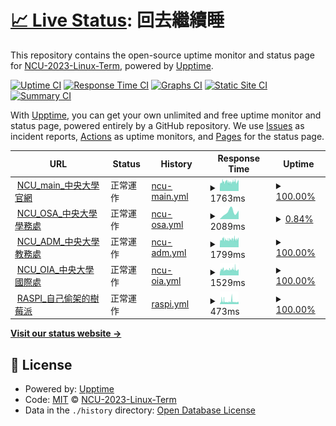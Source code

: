 # [📈 Live Status](https://NCU-2023-Linux-Term.github.io/upptime): <!--live status--> **回去繼續睡**

This repository contains the open-source uptime monitor and status page for [NCU-2023-Linux-Term](https://NCU-2023-Linux-Term.github.io/upptime), powered by [Upptime](https://github.com/upptime/upptime).

[![Uptime CI](https://github.com/NCU-2023-Linux-Term/upptime/workflows/Uptime%20CI/badge.svg)](https://github.com/NCU-2023-Linux-Term/upptime/actions?query=workflow%3A%22Uptime+CI%22)
[![Response Time CI](https://github.com/NCU-2023-Linux-Term/upptime/workflows/Response%20Time%20CI/badge.svg)](https://github.com/NCU-2023-Linux-Term/upptime/actions?query=workflow%3A%22Response+Time+CI%22)
[![Graphs CI](https://github.com/NCU-2023-Linux-Term/upptime/workflows/Graphs%20CI/badge.svg)](https://github.com/NCU-2023-Linux-Term/upptime/actions?query=workflow%3A%22Graphs+CI%22)
[![Static Site CI](https://github.com/NCU-2023-Linux-Term/upptime/workflows/Static%20Site%20CI/badge.svg)](https://github.com/NCU-2023-Linux-Term/upptime/actions?query=workflow%3A%22Static+Site+CI%22)
[![Summary CI](https://github.com/NCU-2023-Linux-Term/upptime/workflows/Summary%20CI/badge.svg)](https://github.com/NCU-2023-Linux-Term/upptime/actions?query=workflow%3A%22Summary+CI%22)

With [Upptime](https://upptime.js.org), you can get your own unlimited and free uptime monitor and status page, powered entirely by a GitHub repository. We use [Issues](https://github.com/NCU-2023-Linux-Term/upptime/issues) as incident reports, [Actions](https://github.com/NCU-2023-Linux-Term/upptime/actions) as uptime monitors, and [Pages](https://NCU-2023-Linux-Term.github.io/upptime) for the status page.

<!--start: status pages-->
<!-- This summary is generated by Upptime (https://github.com/upptime/upptime) -->
<!-- Do not edit this manually, your changes will be overwritten -->
<!-- prettier-ignore -->
| URL | Status | History | Response Time | Uptime |
| --- | ------ | ------- | ------------- | ------ |
| <img alt="" src="https://icons.duckduckgo.com/ip3/www.ncu.edu.tw.ico" height="13"> [NCU_main_中央大學官網](https://www.ncu.edu.tw/tw/) | 正常運作 | [ncu-main.yml](https://github.com/NCU-2023-Linux-Term/upptime/commits/HEAD/history/ncu-main.yml) | <details><summary><img alt="Response time graph" src="./graphs/ncu-main/response-time-week.png" height="20"> 1763ms</summary><br><a href="https://NCU-2023-Linux-Term.github.io/upptime/history/ncu-main"><img alt="Response time 1763" src="https://img.shields.io/endpoint?url=https%3A%2F%2Fraw.githubusercontent.com%2FNCU-2023-Linux-Term%2Fupptime%2FHEAD%2Fapi%2Fncu-main%2Fresponse-time.json"></a><br><a href="https://NCU-2023-Linux-Term.github.io/upptime/history/ncu-main"><img alt="24-hour response time 1789" src="https://img.shields.io/endpoint?url=https%3A%2F%2Fraw.githubusercontent.com%2FNCU-2023-Linux-Term%2Fupptime%2FHEAD%2Fapi%2Fncu-main%2Fresponse-time-day.json"></a><br><a href="https://NCU-2023-Linux-Term.github.io/upptime/history/ncu-main"><img alt="7-day response time 1763" src="https://img.shields.io/endpoint?url=https%3A%2F%2Fraw.githubusercontent.com%2FNCU-2023-Linux-Term%2Fupptime%2FHEAD%2Fapi%2Fncu-main%2Fresponse-time-week.json"></a><br><a href="https://NCU-2023-Linux-Term.github.io/upptime/history/ncu-main"><img alt="30-day response time 1763" src="https://img.shields.io/endpoint?url=https%3A%2F%2Fraw.githubusercontent.com%2FNCU-2023-Linux-Term%2Fupptime%2FHEAD%2Fapi%2Fncu-main%2Fresponse-time-month.json"></a><br><a href="https://NCU-2023-Linux-Term.github.io/upptime/history/ncu-main"><img alt="1-year response time 1763" src="https://img.shields.io/endpoint?url=https%3A%2F%2Fraw.githubusercontent.com%2FNCU-2023-Linux-Term%2Fupptime%2FHEAD%2Fapi%2Fncu-main%2Fresponse-time-year.json"></a></details> | <details><summary><a href="https://NCU-2023-Linux-Term.github.io/upptime/history/ncu-main">100.00%</a></summary><a href="https://NCU-2023-Linux-Term.github.io/upptime/history/ncu-main"><img alt="All-time uptime 100.00%" src="https://img.shields.io/endpoint?url=https%3A%2F%2Fraw.githubusercontent.com%2FNCU-2023-Linux-Term%2Fupptime%2FHEAD%2Fapi%2Fncu-main%2Fuptime.json"></a><br><a href="https://NCU-2023-Linux-Term.github.io/upptime/history/ncu-main"><img alt="24-hour uptime 100.00%" src="https://img.shields.io/endpoint?url=https%3A%2F%2Fraw.githubusercontent.com%2FNCU-2023-Linux-Term%2Fupptime%2FHEAD%2Fapi%2Fncu-main%2Fuptime-day.json"></a><br><a href="https://NCU-2023-Linux-Term.github.io/upptime/history/ncu-main"><img alt="7-day uptime 100.00%" src="https://img.shields.io/endpoint?url=https%3A%2F%2Fraw.githubusercontent.com%2FNCU-2023-Linux-Term%2Fupptime%2FHEAD%2Fapi%2Fncu-main%2Fuptime-week.json"></a><br><a href="https://NCU-2023-Linux-Term.github.io/upptime/history/ncu-main"><img alt="30-day uptime 100.00%" src="https://img.shields.io/endpoint?url=https%3A%2F%2Fraw.githubusercontent.com%2FNCU-2023-Linux-Term%2Fupptime%2FHEAD%2Fapi%2Fncu-main%2Fuptime-month.json"></a><br><a href="https://NCU-2023-Linux-Term.github.io/upptime/history/ncu-main"><img alt="1-year uptime 100.00%" src="https://img.shields.io/endpoint?url=https%3A%2F%2Fraw.githubusercontent.com%2FNCU-2023-Linux-Term%2Fupptime%2FHEAD%2Fapi%2Fncu-main%2Fuptime-year.json"></a></details>
| <img alt="" src="https://icons.duckduckgo.com/ip3/osa.ncu.edu.tw.ico" height="13"> [NCU_OSA_中央大學學務處](https://osa.ncu.edu.tw) | 正常運作 | [ncu-osa.yml](https://github.com/NCU-2023-Linux-Term/upptime/commits/HEAD/history/ncu-osa.yml) | <details><summary><img alt="Response time graph" src="./graphs/ncu-osa/response-time-week.png" height="20"> 2089ms</summary><br><a href="https://NCU-2023-Linux-Term.github.io/upptime/history/ncu-osa"><img alt="Response time 2089" src="https://img.shields.io/endpoint?url=https%3A%2F%2Fraw.githubusercontent.com%2FNCU-2023-Linux-Term%2Fupptime%2FHEAD%2Fapi%2Fncu-osa%2Fresponse-time.json"></a><br><a href="https://NCU-2023-Linux-Term.github.io/upptime/history/ncu-osa"><img alt="24-hour response time 2089" src="https://img.shields.io/endpoint?url=https%3A%2F%2Fraw.githubusercontent.com%2FNCU-2023-Linux-Term%2Fupptime%2FHEAD%2Fapi%2Fncu-osa%2Fresponse-time-day.json"></a><br><a href="https://NCU-2023-Linux-Term.github.io/upptime/history/ncu-osa"><img alt="7-day response time 2089" src="https://img.shields.io/endpoint?url=https%3A%2F%2Fraw.githubusercontent.com%2FNCU-2023-Linux-Term%2Fupptime%2FHEAD%2Fapi%2Fncu-osa%2Fresponse-time-week.json"></a><br><a href="https://NCU-2023-Linux-Term.github.io/upptime/history/ncu-osa"><img alt="30-day response time 2089" src="https://img.shields.io/endpoint?url=https%3A%2F%2Fraw.githubusercontent.com%2FNCU-2023-Linux-Term%2Fupptime%2FHEAD%2Fapi%2Fncu-osa%2Fresponse-time-month.json"></a><br><a href="https://NCU-2023-Linux-Term.github.io/upptime/history/ncu-osa"><img alt="1-year response time 2089" src="https://img.shields.io/endpoint?url=https%3A%2F%2Fraw.githubusercontent.com%2FNCU-2023-Linux-Term%2Fupptime%2FHEAD%2Fapi%2Fncu-osa%2Fresponse-time-year.json"></a></details> | <details><summary><a href="https://NCU-2023-Linux-Term.github.io/upptime/history/ncu-osa">0.84%</a></summary><a href="https://NCU-2023-Linux-Term.github.io/upptime/history/ncu-osa"><img alt="All-time uptime 0.84%" src="https://img.shields.io/endpoint?url=https%3A%2F%2Fraw.githubusercontent.com%2FNCU-2023-Linux-Term%2Fupptime%2FHEAD%2Fapi%2Fncu-osa%2Fuptime.json"></a><br><a href="https://NCU-2023-Linux-Term.github.io/upptime/history/ncu-osa"><img alt="24-hour uptime 5.20%" src="https://img.shields.io/endpoint?url=https%3A%2F%2Fraw.githubusercontent.com%2FNCU-2023-Linux-Term%2Fupptime%2FHEAD%2Fapi%2Fncu-osa%2Fuptime-day.json"></a><br><a href="https://NCU-2023-Linux-Term.github.io/upptime/history/ncu-osa"><img alt="7-day uptime 0.84%" src="https://img.shields.io/endpoint?url=https%3A%2F%2Fraw.githubusercontent.com%2FNCU-2023-Linux-Term%2Fupptime%2FHEAD%2Fapi%2Fncu-osa%2Fuptime-week.json"></a><br><a href="https://NCU-2023-Linux-Term.github.io/upptime/history/ncu-osa"><img alt="30-day uptime 0.84%" src="https://img.shields.io/endpoint?url=https%3A%2F%2Fraw.githubusercontent.com%2FNCU-2023-Linux-Term%2Fupptime%2FHEAD%2Fapi%2Fncu-osa%2Fuptime-month.json"></a><br><a href="https://NCU-2023-Linux-Term.github.io/upptime/history/ncu-osa"><img alt="1-year uptime 0.84%" src="https://img.shields.io/endpoint?url=https%3A%2F%2Fraw.githubusercontent.com%2FNCU-2023-Linux-Term%2Fupptime%2FHEAD%2Fapi%2Fncu-osa%2Fuptime-year.json"></a></details>
| <img alt="" src="https://icons.duckduckgo.com/ip3/pdc.adm.ncu.edu.tw.ico" height="13"> [NCU_ADM_中央大學教務處](https://pdc.adm.ncu.edu.tw/) | 正常運作 | [ncu-adm.yml](https://github.com/NCU-2023-Linux-Term/upptime/commits/HEAD/history/ncu-adm.yml) | <details><summary><img alt="Response time graph" src="./graphs/ncu-adm/response-time-week.png" height="20"> 1799ms</summary><br><a href="https://NCU-2023-Linux-Term.github.io/upptime/history/ncu-adm"><img alt="Response time 1799" src="https://img.shields.io/endpoint?url=https%3A%2F%2Fraw.githubusercontent.com%2FNCU-2023-Linux-Term%2Fupptime%2FHEAD%2Fapi%2Fncu-adm%2Fresponse-time.json"></a><br><a href="https://NCU-2023-Linux-Term.github.io/upptime/history/ncu-adm"><img alt="24-hour response time 1793" src="https://img.shields.io/endpoint?url=https%3A%2F%2Fraw.githubusercontent.com%2FNCU-2023-Linux-Term%2Fupptime%2FHEAD%2Fapi%2Fncu-adm%2Fresponse-time-day.json"></a><br><a href="https://NCU-2023-Linux-Term.github.io/upptime/history/ncu-adm"><img alt="7-day response time 1799" src="https://img.shields.io/endpoint?url=https%3A%2F%2Fraw.githubusercontent.com%2FNCU-2023-Linux-Term%2Fupptime%2FHEAD%2Fapi%2Fncu-adm%2Fresponse-time-week.json"></a><br><a href="https://NCU-2023-Linux-Term.github.io/upptime/history/ncu-adm"><img alt="30-day response time 1799" src="https://img.shields.io/endpoint?url=https%3A%2F%2Fraw.githubusercontent.com%2FNCU-2023-Linux-Term%2Fupptime%2FHEAD%2Fapi%2Fncu-adm%2Fresponse-time-month.json"></a><br><a href="https://NCU-2023-Linux-Term.github.io/upptime/history/ncu-adm"><img alt="1-year response time 1799" src="https://img.shields.io/endpoint?url=https%3A%2F%2Fraw.githubusercontent.com%2FNCU-2023-Linux-Term%2Fupptime%2FHEAD%2Fapi%2Fncu-adm%2Fresponse-time-year.json"></a></details> | <details><summary><a href="https://NCU-2023-Linux-Term.github.io/upptime/history/ncu-adm">100.00%</a></summary><a href="https://NCU-2023-Linux-Term.github.io/upptime/history/ncu-adm"><img alt="All-time uptime 100.00%" src="https://img.shields.io/endpoint?url=https%3A%2F%2Fraw.githubusercontent.com%2FNCU-2023-Linux-Term%2Fupptime%2FHEAD%2Fapi%2Fncu-adm%2Fuptime.json"></a><br><a href="https://NCU-2023-Linux-Term.github.io/upptime/history/ncu-adm"><img alt="24-hour uptime 100.00%" src="https://img.shields.io/endpoint?url=https%3A%2F%2Fraw.githubusercontent.com%2FNCU-2023-Linux-Term%2Fupptime%2FHEAD%2Fapi%2Fncu-adm%2Fuptime-day.json"></a><br><a href="https://NCU-2023-Linux-Term.github.io/upptime/history/ncu-adm"><img alt="7-day uptime 100.00%" src="https://img.shields.io/endpoint?url=https%3A%2F%2Fraw.githubusercontent.com%2FNCU-2023-Linux-Term%2Fupptime%2FHEAD%2Fapi%2Fncu-adm%2Fuptime-week.json"></a><br><a href="https://NCU-2023-Linux-Term.github.io/upptime/history/ncu-adm"><img alt="30-day uptime 100.00%" src="https://img.shields.io/endpoint?url=https%3A%2F%2Fraw.githubusercontent.com%2FNCU-2023-Linux-Term%2Fupptime%2FHEAD%2Fapi%2Fncu-adm%2Fuptime-month.json"></a><br><a href="https://NCU-2023-Linux-Term.github.io/upptime/history/ncu-adm"><img alt="1-year uptime 100.00%" src="https://img.shields.io/endpoint?url=https%3A%2F%2Fraw.githubusercontent.com%2FNCU-2023-Linux-Term%2Fupptime%2FHEAD%2Fapi%2Fncu-adm%2Fuptime-year.json"></a></details>
| <img alt="" src="https://icons.duckduckgo.com/ip3/www.oia.ncu.edu.tw.ico" height="13"> [NCU_OIA_中央大學國際處](https://www.oia.ncu.edu.tw/index.php/tw/) | 正常運作 | [ncu-oia.yml](https://github.com/NCU-2023-Linux-Term/upptime/commits/HEAD/history/ncu-oia.yml) | <details><summary><img alt="Response time graph" src="./graphs/ncu-oia/response-time-week.png" height="20"> 1529ms</summary><br><a href="https://NCU-2023-Linux-Term.github.io/upptime/history/ncu-oia"><img alt="Response time 1529" src="https://img.shields.io/endpoint?url=https%3A%2F%2Fraw.githubusercontent.com%2FNCU-2023-Linux-Term%2Fupptime%2FHEAD%2Fapi%2Fncu-oia%2Fresponse-time.json"></a><br><a href="https://NCU-2023-Linux-Term.github.io/upptime/history/ncu-oia"><img alt="24-hour response time 1521" src="https://img.shields.io/endpoint?url=https%3A%2F%2Fraw.githubusercontent.com%2FNCU-2023-Linux-Term%2Fupptime%2FHEAD%2Fapi%2Fncu-oia%2Fresponse-time-day.json"></a><br><a href="https://NCU-2023-Linux-Term.github.io/upptime/history/ncu-oia"><img alt="7-day response time 1529" src="https://img.shields.io/endpoint?url=https%3A%2F%2Fraw.githubusercontent.com%2FNCU-2023-Linux-Term%2Fupptime%2FHEAD%2Fapi%2Fncu-oia%2Fresponse-time-week.json"></a><br><a href="https://NCU-2023-Linux-Term.github.io/upptime/history/ncu-oia"><img alt="30-day response time 1529" src="https://img.shields.io/endpoint?url=https%3A%2F%2Fraw.githubusercontent.com%2FNCU-2023-Linux-Term%2Fupptime%2FHEAD%2Fapi%2Fncu-oia%2Fresponse-time-month.json"></a><br><a href="https://NCU-2023-Linux-Term.github.io/upptime/history/ncu-oia"><img alt="1-year response time 1529" src="https://img.shields.io/endpoint?url=https%3A%2F%2Fraw.githubusercontent.com%2FNCU-2023-Linux-Term%2Fupptime%2FHEAD%2Fapi%2Fncu-oia%2Fresponse-time-year.json"></a></details> | <details><summary><a href="https://NCU-2023-Linux-Term.github.io/upptime/history/ncu-oia">100.00%</a></summary><a href="https://NCU-2023-Linux-Term.github.io/upptime/history/ncu-oia"><img alt="All-time uptime 100.00%" src="https://img.shields.io/endpoint?url=https%3A%2F%2Fraw.githubusercontent.com%2FNCU-2023-Linux-Term%2Fupptime%2FHEAD%2Fapi%2Fncu-oia%2Fuptime.json"></a><br><a href="https://NCU-2023-Linux-Term.github.io/upptime/history/ncu-oia"><img alt="24-hour uptime 100.00%" src="https://img.shields.io/endpoint?url=https%3A%2F%2Fraw.githubusercontent.com%2FNCU-2023-Linux-Term%2Fupptime%2FHEAD%2Fapi%2Fncu-oia%2Fuptime-day.json"></a><br><a href="https://NCU-2023-Linux-Term.github.io/upptime/history/ncu-oia"><img alt="7-day uptime 100.00%" src="https://img.shields.io/endpoint?url=https%3A%2F%2Fraw.githubusercontent.com%2FNCU-2023-Linux-Term%2Fupptime%2FHEAD%2Fapi%2Fncu-oia%2Fuptime-week.json"></a><br><a href="https://NCU-2023-Linux-Term.github.io/upptime/history/ncu-oia"><img alt="30-day uptime 100.00%" src="https://img.shields.io/endpoint?url=https%3A%2F%2Fraw.githubusercontent.com%2FNCU-2023-Linux-Term%2Fupptime%2FHEAD%2Fapi%2Fncu-oia%2Fuptime-month.json"></a><br><a href="https://NCU-2023-Linux-Term.github.io/upptime/history/ncu-oia"><img alt="1-year uptime 100.00%" src="https://img.shields.io/endpoint?url=https%3A%2F%2Fraw.githubusercontent.com%2FNCU-2023-Linux-Term%2Fupptime%2FHEAD%2Fapi%2Fncu-oia%2Fuptime-year.json"></a></details>
| <img alt="" src="https://icons.duckduckgo.com/ip3/140.115.16.220.ico" height="13"> [RASPI_自己偷架的樹莓派](http://140.115.16.220) | 正常運作 | [raspi.yml](https://github.com/NCU-2023-Linux-Term/upptime/commits/HEAD/history/raspi.yml) | <details><summary><img alt="Response time graph" src="./graphs/raspi/response-time-week.png" height="20"> 473ms</summary><br><a href="https://NCU-2023-Linux-Term.github.io/upptime/history/raspi"><img alt="Response time 473" src="https://img.shields.io/endpoint?url=https%3A%2F%2Fraw.githubusercontent.com%2FNCU-2023-Linux-Term%2Fupptime%2FHEAD%2Fapi%2Fraspi%2Fresponse-time.json"></a><br><a href="https://NCU-2023-Linux-Term.github.io/upptime/history/raspi"><img alt="24-hour response time 465" src="https://img.shields.io/endpoint?url=https%3A%2F%2Fraw.githubusercontent.com%2FNCU-2023-Linux-Term%2Fupptime%2FHEAD%2Fapi%2Fraspi%2Fresponse-time-day.json"></a><br><a href="https://NCU-2023-Linux-Term.github.io/upptime/history/raspi"><img alt="7-day response time 473" src="https://img.shields.io/endpoint?url=https%3A%2F%2Fraw.githubusercontent.com%2FNCU-2023-Linux-Term%2Fupptime%2FHEAD%2Fapi%2Fraspi%2Fresponse-time-week.json"></a><br><a href="https://NCU-2023-Linux-Term.github.io/upptime/history/raspi"><img alt="30-day response time 473" src="https://img.shields.io/endpoint?url=https%3A%2F%2Fraw.githubusercontent.com%2FNCU-2023-Linux-Term%2Fupptime%2FHEAD%2Fapi%2Fraspi%2Fresponse-time-month.json"></a><br><a href="https://NCU-2023-Linux-Term.github.io/upptime/history/raspi"><img alt="1-year response time 473" src="https://img.shields.io/endpoint?url=https%3A%2F%2Fraw.githubusercontent.com%2FNCU-2023-Linux-Term%2Fupptime%2FHEAD%2Fapi%2Fraspi%2Fresponse-time-year.json"></a></details> | <details><summary><a href="https://NCU-2023-Linux-Term.github.io/upptime/history/raspi">100.00%</a></summary><a href="https://NCU-2023-Linux-Term.github.io/upptime/history/raspi"><img alt="All-time uptime 100.00%" src="https://img.shields.io/endpoint?url=https%3A%2F%2Fraw.githubusercontent.com%2FNCU-2023-Linux-Term%2Fupptime%2FHEAD%2Fapi%2Fraspi%2Fuptime.json"></a><br><a href="https://NCU-2023-Linux-Term.github.io/upptime/history/raspi"><img alt="24-hour uptime 100.00%" src="https://img.shields.io/endpoint?url=https%3A%2F%2Fraw.githubusercontent.com%2FNCU-2023-Linux-Term%2Fupptime%2FHEAD%2Fapi%2Fraspi%2Fuptime-day.json"></a><br><a href="https://NCU-2023-Linux-Term.github.io/upptime/history/raspi"><img alt="7-day uptime 100.00%" src="https://img.shields.io/endpoint?url=https%3A%2F%2Fraw.githubusercontent.com%2FNCU-2023-Linux-Term%2Fupptime%2FHEAD%2Fapi%2Fraspi%2Fuptime-week.json"></a><br><a href="https://NCU-2023-Linux-Term.github.io/upptime/history/raspi"><img alt="30-day uptime 100.00%" src="https://img.shields.io/endpoint?url=https%3A%2F%2Fraw.githubusercontent.com%2FNCU-2023-Linux-Term%2Fupptime%2FHEAD%2Fapi%2Fraspi%2Fuptime-month.json"></a><br><a href="https://NCU-2023-Linux-Term.github.io/upptime/history/raspi"><img alt="1-year uptime 100.00%" src="https://img.shields.io/endpoint?url=https%3A%2F%2Fraw.githubusercontent.com%2FNCU-2023-Linux-Term%2Fupptime%2FHEAD%2Fapi%2Fraspi%2Fuptime-year.json"></a></details>

<!--end: status pages-->

[**Visit our status website →**](https://NCU-2023-Linux-Term.github.io/upptime)

## 📄 License

- Powered by: [Upptime](https://github.com/upptime/upptime)
- Code: [MIT](./LICENSE) © [NCU-2023-Linux-Term](https://NCU-2023-Linux-Term.github.io/upptime)
- Data in the `./history` directory: [Open Database License](https://opendatacommons.org/licenses/odbl/1-0/)
